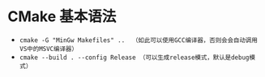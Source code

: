 # CMake 基本语法

- `cmake -G "MinGw Makefiles" ..  （如此可以使用GCC编译器，否则会会自动调用VS中的MSVC编译器）`
- `cmake --build . --config Release （可以生成release模式，默认是debug模式）`